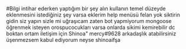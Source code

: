 #Bilgi
intihar ederken yaptığım bir şey alın kullanın temel düzeyde eklenmesini istediğiniz şey varsa eklerim help menüsü felan yok siktirin gidin siz yapın sizle mi uğraşıcam zaten bot yapmiyorum mongoose öğrenmek isteyen orospucocukları varsa onlarda sikimi kemirebilir dc boktan ortam
iletişim için Shinoa" mercy#9628 arkadaşlık atabilirsiniz üşenmezsem kabul ediyorum neyse shinoaifşa
